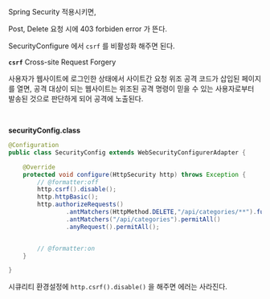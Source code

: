
Spring Security 적용시키면,

Post, Delete 요청 시에 403 forbiden error 가 뜬다.

SecurityConfigure 에서  `csrf` 를 비활성화 해주면 된다.

**`csrf`**
Cross-site Request Forgery

사용자가 웹사이트에 로그인한 상태에서 사이트간 요청 위조 공격 코드가 삽입된 페이지를 열면, 공격 대상이 되는 웹사이트는 위조된 공격 명령이 믿을 수 있는 사용자로부터 발송된 것으로 판단하게 되어 공격에 노출된다.

&nbsp;


**securityConfig.class**

```java
@Configuration
public class SecurityConfig extends WebSecurityConfigurerAdapter {

    @Override
    protected void configure(HttpSecurity http) throws Exception {
        // @formatter:off
        http.csrf().disable();
        http.httpBasic();
        http.authorizeRequests()
                .antMatchers(HttpMethod.DELETE,"/api/categories/**").fullyAuthenticated()
                .antMatchers("/api/categories").permitAll()
                .anyRequest().permitAll();


        // @formatter:on
    }

}
```

시큐리티 환경설정에 `http.csrf().disable()` 을 해주면 에러는 사라진다.
